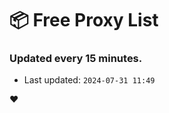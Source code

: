 # :package: Free Proxy List
### Updated every 15 minutes.

- Last updated: `2024-07-31 11:49`

:heart:
